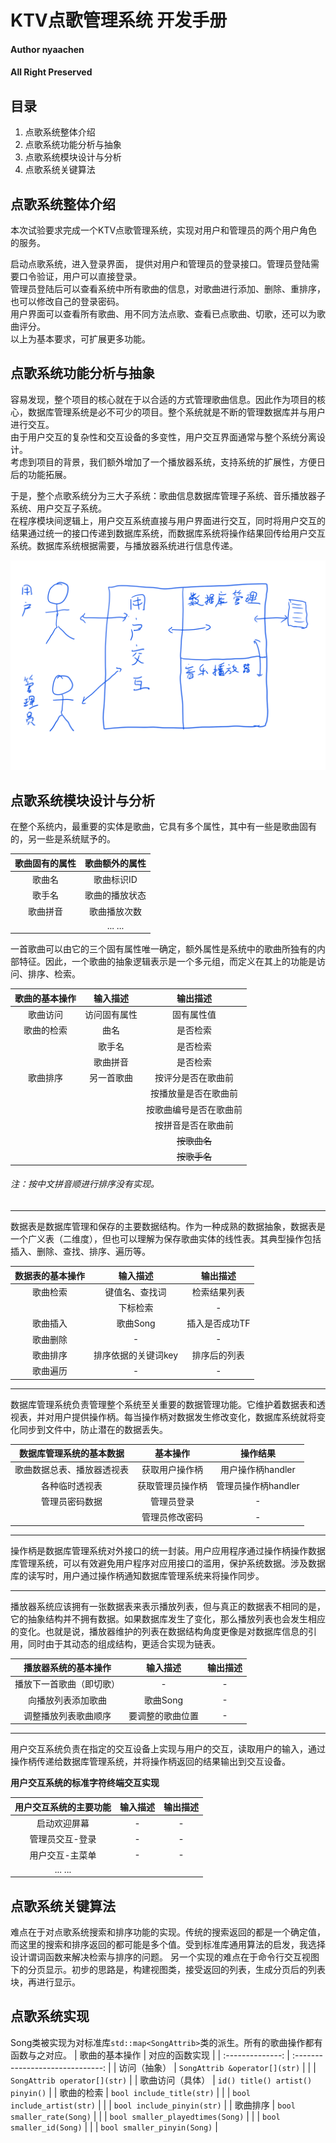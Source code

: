 # KTV点歌管理系统 开发手册
#### Author nyaachen
#### All Right Preserved

## 目录

1. 点歌系统整体介绍
2. 点歌系统功能分析与抽象
3. 点歌系统模块设计与分析
4. 点歌系统关键算法


## 点歌系统整体介绍

本次试验要求完成一个KTV点歌管理系统，实现对用户和管理员的两个用户角色的服务。

启动点歌系统，进入登录界面， 提供对用户和管理员的登录接口。管理员登陆需要口令验证，用户可以直接登录。  
管理员登陆后可以查看系统中所有歌曲的信息，对歌曲进行添加、删除、重排序，也可以修改自己的登录密码。  
用户界面可以查看所有歌曲、用不同方法点歌、查看已点歌曲、切歌，还可以为歌曲评分。  
以上为基本要求，可扩展更多功能。

## 点歌系统功能分析与抽象

容易发现，整个项目的核心就在于以合适的方式管理歌曲信息。因此作为项目的核心，数据库管理系统是必不可少的项目。整个系统就是不断的管理数据库并与用户进行交互。  
由于用户交互的复杂性和交互设备的多变性，用户交互界面通常与整个系统分离设计。  
考虑到项目的背景，我们额外增加了一个播放器系统，支持系统的扩展性，方便日后的功能拓展。

于是，整个点歌系统分为三大子系统：歌曲信息数据库管理子系统、音乐播放器子系统、用户交互子系统。  
在程序模块间逻辑上，用户交互系统直接与用户界面进行交互，同时将用户交互的结果通过统一的接口传递到数据库系统，而数据库系统将操作结果回传给用户交互系统。数据库系统根据需要，与播放器系统进行信息传递。

![系统模块划分图](system.png)

## 点歌系统模块设计与分析


在整个系统内，最重要的实体是歌曲，它具有多个属性，其中有一些是歌曲固有的，另一些是系统赋予的。

| 歌曲固有的属性 | 歌曲额外的属性 |
| :------------: | :------------: |
|     歌曲名     |   歌曲标识ID   |
|     歌手名     | 歌曲的播放状态 |
|    歌曲拼音    |  歌曲播放次数  |
|                |    ... ...     |

一首歌曲可以由它的三个固有属性唯一确定，额外属性是系统中的歌曲所独有的内部特征。因此，一个歌曲的抽象逻辑表示是一个多元组，而定义在其上的功能是访问、排序、检索。

| 歌曲的基本操作 |   输入描述   |        输出描述        |
| :------------: | :----------: | :--------------------: |
|    歌曲访问    | 访问固有属性 |       固有属性值       |
|   歌曲的检索   |     曲名     |        是否检索        |
|                |    歌手名    |        是否检索        |
|                |   歌曲拼音   |        是否检索        |
|    歌曲排序    |  另一首歌曲  |   按评分是否在歌曲前   |
|                |              |  按播放量是否在歌曲前  |
|                |              | 按歌曲编号是否在歌曲前 |
|                |              |   按拼音是否在歌曲前   |
|                |              |      ~~按歌曲名~~      |
|                |              |      ~~按歌手名~~      |

###### 注：按中文拼音顺进行排序没有实现。

---

数据表是数据库管理和保存的主要数据结构。作为一种成熟的数据抽象，数据表是一个广义表（二维度），但也可以理解为保存歌曲实体的线性表。其典型操作包括插入、删除、查找、排序、遍历等。

| 数据表的基本操作 |      输入描述       |    输出描述    |
| :--------------: | :-----------------: | :------------: |
|     歌曲检索     |   键值名、查找词    |  检索结果列表  |
|                  |      下标检索       |       -        |
|     歌曲插入     |      歌曲Song       | 插入是否成功TF |
|     歌曲删除     |          -          |       -        |
|     歌曲排序     | 排序依据的关键词key |  排序后的列表  |
|     歌曲遍历     |          -          |       -        |

---

数据库管理系统负责管理整个系统至关重要的数据管理功能。它维护着数据表和透视表，并对用户提供操作柄。每当操作柄对数据发生修改变化，数据库系统就将变化同步到文件中，防止潜在的数据丢失。

|  数据库管理系统的基本数据  |     基本操作     |      操作结果       |
| :------------------------: | :--------------: | :-----------------: |
| 歌曲数据总表、播放器透视表 |  获取用户操作柄  |  用户操作柄handler  |
|       各种临时透视表       | 获取管理员操作柄 | 管理员操作柄handler |
|       管理员密码数据       |    管理员登录    |          -          |
|                            |  管理员修改密码  |          -          |

---

操作柄是数据库管理系统对外接口的统一封装。用户应用程序通过操作柄操作数据库管理系统，可以有效避免用户程序对应用接口的滥用，保护系统数据。涉及数据库的读写时，用户通过操作柄通知数据库管理系统来将操作同步。

---

播放器系统应该拥有一张数据表来表示播放列表，但与真正的数据表不相同的是，它的抽象结构并不拥有数据。如果数据库发生了变化，那么播放列表也会发生相应的变化。也就是说，播放器维护的列表在数据结构角度更像是对数据库信息的引用，同时由于其动态的组成结构，更适合实现为链表。

|   播放器系统的基本操作   |     输入描述     | 输出描述 |
| :----------------------: | :--------------: | :------: |
| 播放下一首歌曲（即切歌） |        -         |    -     |
|    向播放列表添加歌曲    |     歌曲Song     |    -     |
|   调整播放列表歌曲顺序   | 要调整的歌曲位置 |    -     |

---

用户交互系统负责在指定的交互设备上实现与用户的交互，读取用户的输入，通过操作柄传递给数据库管理系统，并将操作柄返回的结果输出到交互设备。

**用户交互系统的标准字符终端交互实现**

| 用户交互系统的主要功能 | 输入描述 | 输出描述 |
| :--------------------: | :------: | :------: |
|      启动欢迎屏幕      |    -     |    -     |
|    管理员交互-登录     |    -     |    -     |
|    用户交互-主菜单     |    -     |    -     |
|        ... ...         |          |          |


## 点歌系统关键算法

难点在于对点歌系统搜索和排序功能的实现。传统的搜索返回的都是一个确定值，而这里的搜索和排序返回的都可能是多个值。受到标准库通用算法的启发，我选择设计谓词函数来解决检索与排序的问题。
另一个实现的难点在于命令行交互视图下的分页显示。初步的思路是，构建视图类，接受返回的列表，生成分页后的列表块，再进行显示。

## 点歌系统实现


Song类被实现为对标准库`std::map<SongAttrib>`类的派生。所有的歌曲操作都有函数与之对应。
|  歌曲的基本操作  |          对应的函数实现          |
| :--------------: | :------------------------------: |
|   访问（抽象）   |  `SongAttrib &operator[](str)`   |
|                  |   `SongAttrib operator[](str)`   |
| 歌曲访问（具体） | `id() title() artist() pinyin()` |
|    歌曲的检索    |    `bool include_title(str)`     |
|                  |    `bool include_artist(str)`    |
|                  |    `bool include_pinyin(str)`    |
|     歌曲排序     |    `bool smaller_rate(Song)`     |
|                  | `bool smaller_playedtimes(Song)` |
|                  |     `bool smaller_id(Song)`      |
|                  |   `bool smaller_pinyin(Song)`    |

